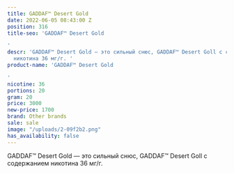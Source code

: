 ```yaml
---
title: GADDAF™ Desert Gold
date: 2022-06-05 08:43:00 Z
position: 316
title-seo: 'GADDAF™ Desert Gold

'
descr: 'GADDAF™ Desert Gold — это сильный снюс, GADDAF™ Desert Goll с содержанием
  никотина 36 мг/г. '
product-name: 'GADDAF™ Desert Gold

'
nicotine: 36
portions: 20
gram: 20
price: 3000
new-price: 1700
brand: Other brands
sale: sale
image: "/uploads/2-09f2b2.png"
has_availability: false
---
```


GADDAF™ Desert Gold — это сильный снюс, GADDAF™ Desert Goll с содержанием никотина 36 мг/г. 